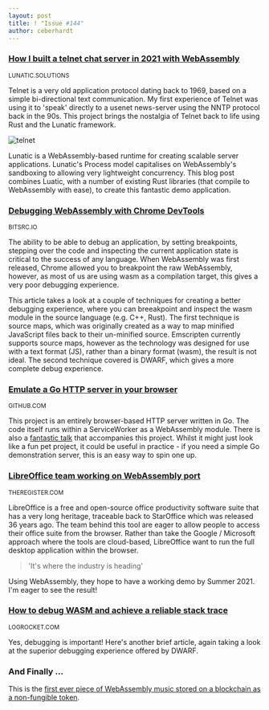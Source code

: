```yaml
---
layout: post
title: ! "Issue #144"
author: ceberhardt
---
```


### [How I built a telnet chat server in 2021 with WebAssembly](https://lunatic.solutions/blog/lunatic-chat/)

<small>LUNATIC.SOLUTIONS</small>

Telnet is a very old application protocol dating back to 1969, based on a simple bi-directional text communication. My first experience of Telnet was using it to 'speak' directly to a usenet news-server using the NNTP protocol back in the 90s. This project brings the nostalgia of Telnet back to life using Rust and the Lunatic framework.

![telnet](https://wasmweekly.news/img/144-1.png)

Lunatic is a WebAssembly-based runtime for creating scalable server applications. Lunatic's Process model capitalises on WebAssembly's sandboxing to allowing very lightweight concurrency. This blog post combines Luatic, with a number of existing Rust libraries (that compile to WebAssembly with ease), to create this fantastic demo application.

### [Debugging WebAssembly with Chrome DevTools](https://blog.bitsrc.io/debugging-webassembly-with-chrome-devtools-99dbad485451)

<small>BITSRC.IO</small>

The ability to be able to debug an application, by setting breakpoints, stepping over the code and inspecting the current application state is critical to the success of any language. When WebAssembly was first released, Chrome allowed you to breakpoint the raw WebAssembly, however, as most of us are using wasm as a compilation target, this gives a very poor debugging experience.

This article takes a look at a couple of techniques for creating a better debugging experience, where you can breeakpoint and inspect the wasm module in the source language (e.g. C++, Rust). The first technique is source maps, which was originally created as a way to map minified JavaScript files back to their un-minified source. Emscripten currently supports source maps, however as the technology was designed for use with a text format (JS), rather than a binary format (wasm), the result is not ideal. The second technique covered is DWARF, which gives a more complete debug experience.

### [Emulate a Go HTTP server in your browser](https://github.com/nlepage/go-wasm-http-server)

<small>GITHUB.COM</small>

This project is an entirely browser-based HTTP server written in Go. The code itself runs within a ServiceWorker as a WebAssembly module. There is also a [fantastic talk](https://www.youtube.com/watch?v=O2RB_8ircdE&feature=youtu.be) that accompanies this project. Whilst it might just look like a fun pet project, it could be useful in practice - if you need a simple Go demonstration server, this is an easy way to spin one up.

### [LibreOffice team working on WebAssembly port](https://www.theregister.com/2021/02/16/libreoffice_team_working_on_port/)

<small>THEREGISTER.COM</small>

LibreOffice is a free and open-source office productivity software suite that has a very long heritage, traceable back to StarOffice which was released 36 years ago. The team behind this tool are eager to allow people to access their office suite from the browser. Rather than take the Google / Microsoft approach where the tools are cloud-based, LibreOffice want to run the full desktop application within the browser. 

> 'It's where the industry is heading'

Using WebAssembly, they hope to have a working demo by Summer 2021. I'm eager to see the result!

### [How to debug WASM and achieve a reliable stack trace](https://blog.logrocket.com/how-to-debug-wasm-and-achieve-a-reliable-stack-trace/)

<small>LOGROCKET.COM</small>

Yes, debugging is important! Here's another brief article, again taking a look at the superior debugging experience offered by DWARF.

### And Finally ...

This is the [first ever piece of WebAssembly music stored on a blockchain as a non-fungible token](https://twitter.com/salomonsen_p/status/1360981193743888386). 